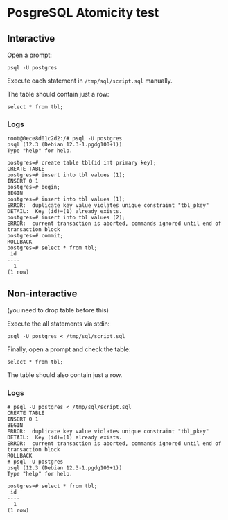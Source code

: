 # PosgreSQL Atomicity test

## Interactive

Open a prompt:
```
psql -U postgres
```

Execute each statement in `/tmp/sql/script.sql` manually.

The table should contain just a row:
```
select * from tbl;
```

### Logs

```
root@0ece8d01c2d2:/# psql -U postgres
psql (12.3 (Debian 12.3-1.pgdg100+1))
Type "help" for help.

postgres=# create table tbl(id int primary key);
CREATE TABLE
postgres=# insert into tbl values (1);
INSERT 0 1
postgres=# begin;
BEGIN
postgres=# insert into tbl values (1);
ERROR:  duplicate key value violates unique constraint "tbl_pkey"
DETAIL:  Key (id)=(1) already exists.
postgres=# insert into tbl values (2);
ERROR:  current transaction is aborted, commands ignored until end of transaction block
postgres=# commit;
ROLLBACK
postgres=# select * from tbl;
 id
----
  1
(1 row)
```

## Non-interactive

(you need to drop table before this)

Execute the all statements via stdin:
```
psql -U postgres < /tmp/sql/script.sql
```

Finally, open a prompt and check the table:
```
select * from tbl;
```

The table should also contain just a row.


### Logs

```
# psql -U postgres < /tmp/sql/script.sql
CREATE TABLE
INSERT 0 1
BEGIN
ERROR:  duplicate key value violates unique constraint "tbl_pkey"
DETAIL:  Key (id)=(1) already exists.
ERROR:  current transaction is aborted, commands ignored until end of transaction block
ROLLBACK
# psql -U postgres
psql (12.3 (Debian 12.3-1.pgdg100+1))
Type "help" for help.

postgres=# select * from tbl;
 id
----
  1
(1 row)
```
